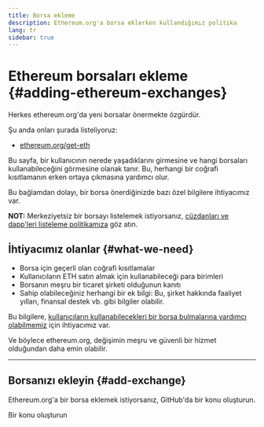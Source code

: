 ```yaml
---
title: Borsa ekleme
description: Ethereum.org'a borsa eklerken kullandığımız politika
lang: tr
sidebar: true
---
```


# Ethereum borsaları ekleme {#adding-ethereum-exchanges}

Herkes ethereum.org'da yeni borsalar önermekte özgürdür.

Şu anda onları şurada listeliyoruz:

- [ethereum.org/get-eth](/get-eth/)

Bu sayfa, bir kullanıcının nerede yaşadıklarını girmesine ve hangi borsaları kullanabileceğini görmesine olanak tanır. Bu, herhangi bir coğrafi kısıtlamanın erken ortaya çıkmasına yardımcı olur.

Bu bağlamdan dolayı, bir borsa önerdiğinizde bazı özel bilgilere ihtiyacımız var.

**NOT:** Merkeziyetsiz bir borsayı listelemek istiyorsanız, [cüzdanları ve dapp'leri listeleme politikamıza](/contributing/adding-products/) göz atın.

## İhtiyacımız olanlar {#what-we-need}

- Borsa için geçerli olan coğrafi kısıtlamalar
- Kullanıcıların ETH satın almak için kullanabileceği para birimleri
- Borsanın meşru bir ticaret şirketi olduğunun kanıtı
- Sahip olabileceğiniz herhangi bir ek bilgi: Bu, şirket hakkında faaliyet yılları, finansal destek vb. gibi bilgiler olabilir.

Bu bilgilere, [kullanıcıların kullanabilecekleri bir borsa bulmalarına yardımcı olabilmemiz](/get-eth/#country-picker) için ihtiyacımız var.

Ve böylece ethereum.org, değişimin meşru ve güvenli bir hizmet olduğundan daha emin olabilir.

---

## Borsanızı ekleyin {#add-exchange}

Ethereum.org'a bir borsa eklemek istiyorsanız, GitHub'da bir konu oluşturun.

<ButtonLink to="https://github.com/ethereum/ethereum-org-website/issues/new/choose">
  Bir konu oluşturun
</ButtonLink>
